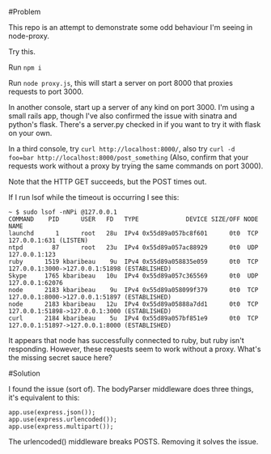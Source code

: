 #Problem

This repo is an attempt to demonstrate some odd behaviour I'm seeing in node-proxy.

Try this.

Run ```npm i```

Run ```node proxy.js```, this will start a server on port 8000 that proxies requests to port 3000.

In another console, start up a server of any kind on port 3000. I'm using a small rails app, though I've also confirmed the issue with sinatra and python's flask.  There's a server.py checked in if you want to try it with flask on your own.

In a third console, try ```curl http://localhost:8000/```, also try ```curl -d foo=bar http://localhost:8000/post_something```
(Also, confirm that your requests work without a proxy by trying the same commands on port 3000).

Note that the HTTP GET succeeds, but the POST times out.

If I run lsof while the timeout is occurring I see this:

    ~ $ sudo lsof -nNPi @127.0.0.1
    COMMAND    PID      USER   FD   TYPE             DEVICE SIZE/OFF NODE NAME
    launchd      1      root   28u  IPv4 0x55d89a057bc8f601      0t0  TCP 127.0.0.1:631 (LISTEN)
    ntpd        87      root   23u  IPv4 0x55d89a057ac88929      0t0  UDP 127.0.0.1:123
    ruby      1519 kbaribeau    9u  IPv4 0x55d89a058835e059      0t0  TCP 127.0.0.1:3000->127.0.0.1:51898 (ESTABLISHED)
    Skype     1765 kbaribeau   10u  IPv4 0x55d89a057c365569      0t0  UDP 127.0.0.1:62076
    node      2183 kbaribeau    9u  IPv4 0x55d89a058099f379      0t0  TCP 127.0.0.1:8000->127.0.0.1:51897 (ESTABLISHED)
    node      2183 kbaribeau   12u  IPv4 0x55d89a05888a7dd1      0t0  TCP 127.0.0.1:51898->127.0.0.1:3000 (ESTABLISHED)
    curl      2184 kbaribeau    5u  IPv4 0x55d89a057bf851e9      0t0  TCP 127.0.0.1:51897->127.0.0.1:8000 (ESTABLISHED)

It appears that node has successfully connected to ruby, but ruby isn't responding. However, these requests seem to work without a proxy. What's the missing secret sauce here?

#Solution

I found the issue (sort of). The bodyParser middleware does three things, it's equivalent to this:

    app.use(express.json());
    app.use(express.urlencoded());
    app.use(express.multipart());
    
The urlencoded() middleware breaks POSTS. Removing it solves the issue.
